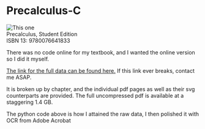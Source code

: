 # Precalculus-C
![This one](https://classes.areteem.org/pluginfile.php/33528/course/summary/Precalc.jpeg) </br>
Precalculus, Student Edition </br>
ISBN 13: 9780076641833
       
There was no code online for my textbook, and I wanted the online version so I did it myself.

[The link for the full data can be found here.](https://drive.google.com/drive/folders/1CItwDN2YsHRV12AvJZ1h2C45urvD7Cvz?usp=sharing)
If this link ever breaks, contact me ASAP.

It is broken up by chapter, and the individual pdf pages as well as their svg counterparts are provided. The full uncompressed pdf is available at a staggering 1.4 GB.

The python code above is how I attained the raw data, I then polished it with OCR from Adobe Acrobat
